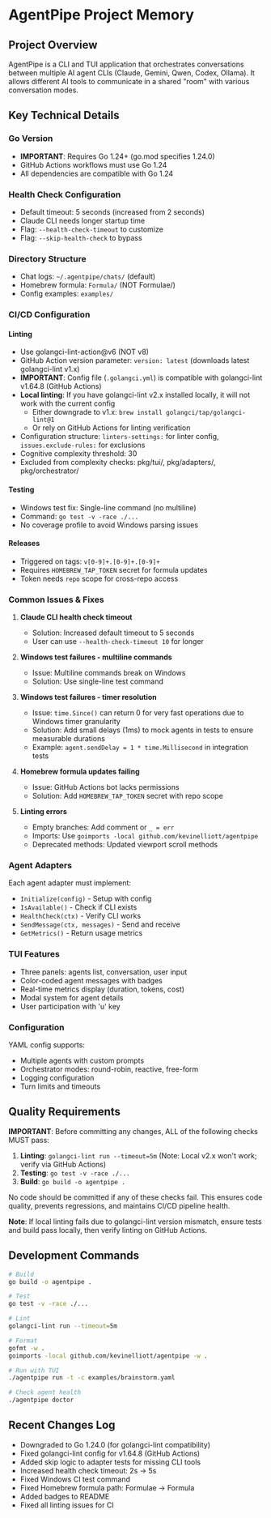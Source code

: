 # AgentPipe Project Memory

## Project Overview
AgentPipe is a CLI and TUI application that orchestrates conversations between multiple AI agent CLIs (Claude, Gemini, Qwen, Codex, Ollama). It allows different AI tools to communicate in a shared "room" with various conversation modes.

## Key Technical Details

### Go Version
- **IMPORTANT**: Requires Go 1.24+ (go.mod specifies 1.24.0)
- GitHub Actions workflows must use Go 1.24
- All dependencies are compatible with Go 1.24

### Health Check Configuration
- Default timeout: 5 seconds (increased from 2 seconds)
- Claude CLI needs longer startup time
- Flag: `--health-check-timeout` to customize
- Flag: `--skip-health-check` to bypass

### Directory Structure
- Chat logs: `~/.agentpipe/chats/` (default)
- Homebrew formula: `Formula/` (NOT Formulae/)
- Config examples: `examples/`

### CI/CD Configuration

#### Linting
- Use golangci-lint-action@v6 (NOT v8)
- GitHub Action version parameter: `version: latest` (downloads latest golangci-lint v1.x)
- **IMPORTANT**: Config file (`.golangci.yml`) is compatible with golangci-lint v1.64.8 (GitHub Actions)
- **Local linting**: If you have golangci-lint v2.x installed locally, it will not work with the current config
  - Either downgrade to v1.x: `brew install golangci/tap/golangci-lint@1`
  - Or rely on GitHub Actions for linting verification
- Configuration structure: `linters-settings:` for linter config, `issues.exclude-rules:` for exclusions
- Cognitive complexity threshold: 30
- Excluded from complexity checks: pkg/tui/, pkg/adapters/, pkg/orchestrator/

#### Testing
- Windows test fix: Single-line command (no multiline)
- Command: `go test -v -race ./...`
- No coverage profile to avoid Windows parsing issues

#### Releases
- Triggered on tags: `v[0-9]+.[0-9]+.[0-9]+`
- Requires `HOMEBREW_TAP_TOKEN` secret for formula updates
- Token needs `repo` scope for cross-repo access

### Common Issues & Fixes

1. **Claude CLI health check timeout**
   - Solution: Increased default timeout to 5 seconds
   - User can use `--health-check-timeout 10` for longer

2. **Windows test failures - multiline commands**
   - Issue: Multiline commands break on Windows
   - Solution: Use single-line test command

3. **Windows test failures - timer resolution**
   - Issue: `time.Since()` can return 0 for very fast operations due to Windows timer granularity
   - Solution: Add small delays (1ms) to mock agents in tests to ensure measurable durations
   - Example: `agent.sendDelay = 1 * time.Millisecond` in integration tests

4. **Homebrew formula updates failing**
   - Issue: GitHub Actions bot lacks permissions
   - Solution: Add `HOMEBREW_TAP_TOKEN` secret with repo scope

5. **Linting errors**
   - Empty branches: Add comment or `_ = err`
   - Imports: Use `goimports -local github.com/kevinelliott/agentpipe`
   - Deprecated methods: Updated viewport scroll methods

### Agent Adapters
Each agent adapter must implement:
- `Initialize(config)` - Setup with config
- `IsAvailable()` - Check if CLI exists
- `HealthCheck(ctx)` - Verify CLI works
- `SendMessage(ctx, messages)` - Send and receive
- `GetMetrics()` - Return usage metrics

### TUI Features
- Three panels: agents list, conversation, user input
- Color-coded agent messages with badges
- Real-time metrics display (duration, tokens, cost)
- Modal system for agent details
- User participation with 'u' key

### Configuration
YAML config supports:
- Multiple agents with custom prompts
- Orchestrator modes: round-robin, reactive, free-form
- Logging configuration
- Turn limits and timeouts

## Quality Requirements

**IMPORTANT**: Before committing any changes, ALL of the following checks MUST pass:

1. **Linting**: `golangci-lint run --timeout=5m` (Note: Local v2.x won't work; verify via GitHub Actions)
2. **Testing**: `go test -v -race ./...`
3. **Build**: `go build -o agentpipe .`

No code should be committed if any of these checks fail. This ensures code quality, prevents regressions, and maintains CI/CD pipeline health.

**Note**: If local linting fails due to golangci-lint version mismatch, ensure tests and build pass locally, then verify linting on GitHub Actions.

## Development Commands

```bash
# Build
go build -o agentpipe .

# Test
go test -v -race ./...

# Lint
golangci-lint run --timeout=5m

# Format
gofmt -w .
goimports -local github.com/kevinelliott/agentpipe -w .

# Run with TUI
./agentpipe run -t -c examples/brainstorm.yaml

# Check agent health
./agentpipe doctor
```

## Recent Changes Log
- Downgraded to Go 1.24.0 (for golangci-lint compatibility)
- Fixed golangci-lint config for v1.64.8 (GitHub Actions)
- Added skip logic to adapter tests for missing CLI tools
- Increased health check timeout: 2s → 5s
- Fixed Windows CI test command
- Fixed Homebrew formula path: Formulae → Formula
- Added badges to README
- Fixed all linting issues for CI